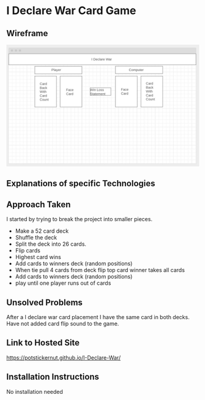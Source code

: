 # I Declare War Card Game

## Wireframe

![alt text](https://github.com/PotstickerNut/I-Declare-War/blob/main/images/wireframe.jpg?raw=true)

## Explanations of specific Technologies

## Approach Taken

I started by trying to break the project into smaller pieces.

- Make a 52 card deck
- Shuffle the deck
- Split the deck into 26 cards.
- Flip cards
- Highest card wins
- Add cards to winners deck (random positions)
- When tie pull 4 cards from deck flip top card winner takes all cards
- Add cards to winners deck (random positions)
- play until one player runs out of cards

## Unsolved Problems

After a I declare war card placement I have the same card in both decks.
Have not added card flip sound to the game.

## Link to Hosted Site

https://potstickernut.github.io/I-Declare-War/

## Installation Instructions

No installation needed
